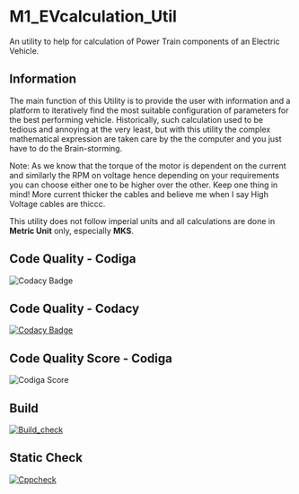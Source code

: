 # M1_EVcalculation_Util
An utility to help for calculation of Power Train components of an Electric Vehicle.

## Information
The main function of this Utility is to provide the user with information and a platform to iteratively find the most suitable configuration of parameters for the best performing vehicle. Historically, such calculation used to be tedious and annoying at the very least, but with this utility the complex mathematical expression are taken care by the the computer and you just have to do the Brain-storming.

Note: As we know that the torque of the motor is dependent on the current and similarly the RPM on voltage hence depending on your requirements you can choose either one to be higher over the other. Keep one thing in mind! More current thicker the cables and believe me when I say High Voltage cables are thiccc.
    
This utility does not follow imperial units and all calculations are done in **Metric Unit** only, especially **MKS**.

## Code Quality - Codiga
![Codacy Badge](https://api.codiga.io/project/31065/status/svg)

## Code Quality - Codacy
[![Codacy Badge](https://app.codacy.com/project/badge/Grade/fc3706f80f394658bcdfa90259595763)](https://www.codacy.com/gh/VIGNESH-824/M1_EVcalculation_Util/dashboard?utm_source=github.com&amp;utm_medium=referral&amp;utm_content=VIGNESH-824/M1_EVcalculation_Util&amp;utm_campaign=Badge_Grade)

## Code Quality Score - Codiga
![Codiga Score](https://api.codiga.io/project/31065/score/svg)

## Build
[![Build_check](https://github.com/VIGNESH-824/M1_EVcalculation_Util/actions/workflows/Build_check.yml/badge.svg)](https://github.com/VIGNESH-824/M1_EVcalculation_Util/actions/workflows/Build_check.yml)

## Static Check
[![Cppcheck](https://github.com/VIGNESH-824/M1_EVcalculation_Util/actions/workflows/cppcheck.yml/badge.svg)](https://github.com/VIGNESH-824/M1_EVcalculation_Util/actions/workflows/cppcheck.yml)

